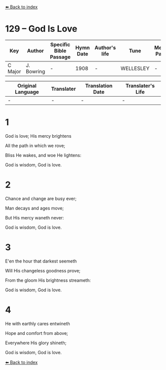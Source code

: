 [⬅️ Back to index](../README.md)

# 129 – God Is Love

Key | Author   | Specific Bible Passage     |Hymn Date |Author's life |Tune |Metrical Pattern   |Composer/Source
-- | --------- | ---------------------------|----------|--------------|-----|-------------------|-------------  
C Major |J. Bowring |- |1908 |- |WELLESLEY |- |L. Tourjee

Original Language | Translater | Translation Date   | Translater's Life  
----------------- | --------- | --------------------|-------------     
\- |- |- |-




# 1

God is love; His mercy brightens

All the path in which we rove;

Bliss He wakes, and woe He lightens:

God is wisdom, God is love.



# 2

Chance and change are busy ever;

Man decays and ages move;

But His mercy waneth never:

God is wisdom, God is love.



# 3

E'en the hour that darkest seemeth

Will His changeless goodness prove;

From the gloom His brightness streameth:

God is wisdom, God is love.



# 4

He with earthly cares entwineth

Hope and comfort from above;

Everywhere His glory shineth;

God is wisdom, God is love.

[⬅️ Back to index](../README.md)

